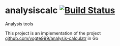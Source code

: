 # analysiscalc [![Build Status](https://travis-ci.org/TomBom4/analysiscalc.svg?branch=master)](https://travis-ci.org/TomBom4/analysiscalc)
Analysis tools

This project is an implementation of the project [github.com/vogte999/analysis-calculatr](https://github.com/vogte999/analysis-calculatr) in Go
